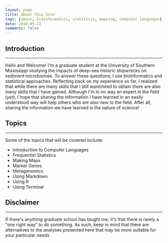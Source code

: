 ```yaml
---
layout: page
title: About this Site
tags: [about, bioinformatics, statistics, mapping, computer languages]
date: 2018-05-22
comments: false
---
```

    
## Introduction
---
Hello and Welcome! I'm a graduate student at the University of Southern Mississippi studying the impacts of deep-sea historic shipwrecks on sediment microbiomes. To answer these questions, I use bioinformatics and statistical approaches. Reflecting back on my experience so far, I realized that while there are many skills that I still want/need to obtain there are also many skills that I have gained. Although I'm in no way an expert in the field (*yet*), I hope that sharing the information I have learned in an easily understood way will help others who are also new to the field. After all, sharing the information we have learned is the nature of science! 

## Topics
---
Some of the topics that will be covered include:
* Introduction to Computer Languages
* Frequentist Statistics
* Making Maps
* Marker Genes
* Metagenomics
* Using Markdown
* Using R
* Using Terminal

## Disclaimer
---
If there's anything graduate school has taught me, it's that there is rarely a "one right way" to do something. As such, keep in mind that there are alternatives to the analyses presented here that may be more suitable for your particular needs. 
